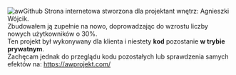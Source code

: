 ![awGithub](https://user-images.githubusercontent.com/117179182/207651043-1b31d669-c4e1-4064-90ca-7c106c2848d3.png)
Strona internetowa stworzona dla projektant wnętrz: Agnieszki Wójcik.   
Zbudowałem ją zupełnie na nowo, doprowadzając do wzrostu liczby nowych użytkowników o 30%.    
Ten projekt był wykonywany dla klienta i niestety **kod** pozostanie **w trybie prywatnym**.     
Zachęcam jednak do przeglądu kodu pozostałych lub sprawdzenia samych efektów na: https://awprojekt.com/
